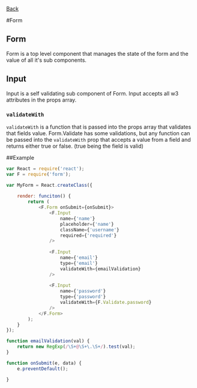 [Back](https://github.com/willowtreeapps/branches/tree/master/docs)

#Form

## Form
Form is a top level component that manages the state of the form 
and the value of all it's sub components. 

## Input
Input is a self validating sub component of Form. Input accepts
all w3 attributes in the props array.

### `validateWith`
`validateWith` is a function that is passed into the props array that
validates that fields value. Form.Validate has some validations, 
but any function can be passed into the `validateWith` prop that accepts 
a value from a field and returns either true or false. (true being the 
field is valid) 

##Example

```js
var React = require('react');
var F = require('form');

var MyForm = React.createClass({
    
    render: funciton() {
        return (
            <F.Form onSubmit={onSubmit}>
                <F.Input 
                    name={'name'}
                    placeholder={'name'}
                    className={'username'}
                    required={'required'}
                />
            
                <F.Input    
                    name={'email'}
                    type={'email'}
                    validateWith={emailValidation}
                />
            
                <F.Input
                    name={'password'}
                    type={'password'}
                    validateWith={F.Validate.password}
                />
            </F.Form>
        ); 
    }
});

function emailValidation(val) {
    return new RegExp(/\S+@\S+\.\S+/).test(val);    
}

function onSubmit(e, data) {
    e.preventDefault();

}
```


